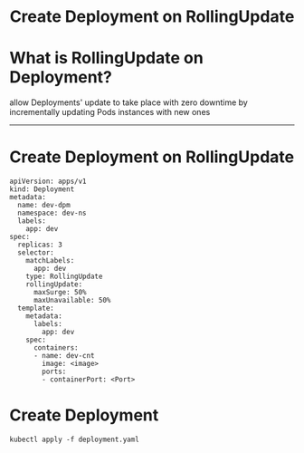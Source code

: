 <h1 align="center"> Create Deployment on RollingUpdate</h1>

# What is RollingUpdate on Deployment?
allow Deployments' update to take place with zero downtime by incrementally updating Pods instances with new ones

----
# Create Deployment on RollingUpdate
```
apiVersion: apps/v1
kind: Deployment
metadata:
  name: dev-dpm
  namespace: dev-ns
  labels:
    app: dev
spec:
  replicas: 3
  selector:
    matchLabels:
      app: dev
    type: RollingUpdate
    rollingUpdate:
      maxSurge: 50%
      maxUnavailable: 50%
  template:
    metadata:
      labels:
        app: dev
    spec:
      containers:
      - name: dev-cnt
        image: <image>
        ports:
        - containerPort: <Port>
```

# Create Deployment
```
kubectl apply -f deployment.yaml
```